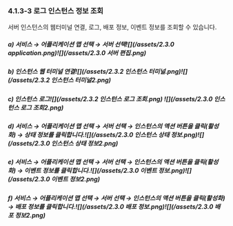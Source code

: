### 4.1.3-3 로그 인스턴스 정보 조회

서버 인스턴스의 웹터미널 연결, 로그, 배포 정보, 이벤트 정보를 조회할 수 있습니다.

##### a\)    서비스 → 어플리케이션 맵 선택 → 서버 선택![](/assets/2.3.0 application.png)![](/assets/2.3.0 서버 편집.png)

##### b\) 인스턴스 웹 터미널 연결![](/assets/2.3.2 인스턴스 터미널.png)![](/assets/2.3.2 인스턴스 터미널2.png)

##### c\) 인스턴스 로그![](/assets/2.3.2 인스턴스 로그 조회.png) ![](/assets/2.3.0 인스턴스 로그 조회2.png)

##### d\)    서비스 → 어플리케이션 맵 선택 → 서버 선택 → 인스턴스의 액션 버튼을 클릭\(활성화\) → 상태 정보를 클릭합니다.![](/assets/2.3.0 인스턴스 상태 정보.png)![](/assets/2.3.0 인스턴스 상태 정보2.png)

##### e\)    서비스 → 어플리케이션 맵 선택 → 서버 선택 → 인스턴스의 액션 버튼을 클릭\(활성화\) → 이벤트 정보를 클릭합니다.![](/assets/2.3.0 이벤트 정보.png)![](/assets/2.3.0 이벤트 정보2.png)

##### f\)    서비스 → 어플리케이션 맵 선택 → 서버 선택 → 인스턴스의 액션 버튼을 클릭\(활성화\) → 배포 정보를 클릭합니다.![](/assets/2.3.0 배포 정보.png)![](/assets/2.3.0 배포 정보2.png)



